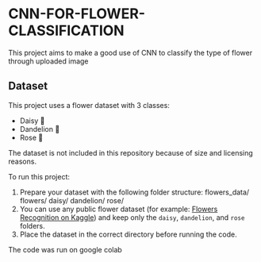 # CNN-FOR-FLOWER-CLASSIFICATION
This project aims to make a good use of CNN to classify the type of flower through uploaded image
## Dataset

This project uses a flower dataset with 3 classes:
- Daisy 🌼
- Dandelion 🌻
- Rose 🌹

The dataset is not included in this repository because of size and licensing reasons.

To run this project:
1. Prepare your dataset with the following folder structure:
flowers_data/
flowers/
daisy/
dandelion/
rose/
2. You can use any public flower dataset (for example: [Flowers Recognition on Kaggle](https://www.kaggle.com/alxmamaev/flowers-recognition)) and keep only the `daisy`, `dandelion`, and `rose` folders.
3. Place the dataset in the correct directory before running the code.

The code was run on google colab


